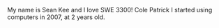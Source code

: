 My name is Sean Kee and I love SWE 3300!
Cole Patrick
I started using computers in 2007, at 2 years old.
